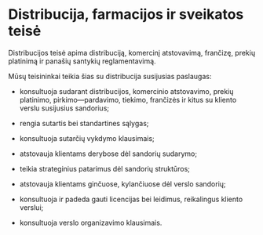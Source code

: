 # Distribucija, farmacijos ir sveikatos teisė

Distribucijos teisė apima distribuciją, komercinį atstovavimą, frančizę, prekių platinimą ir panašių santykių reglamentavimą.

Mūsų teisininkai teikia šias su distribucija susijusias paslaugas:

- konsultuoja sudarant distribucijos, komercinio atstovavimo, prekių platinimo, pirkimo—pardavimo, tiekimo, frančizės ir kitus su kliento verslu susijusius sandorius;

- rengia sutartis bei standartines sąlygas;

- konsultuoja sutarčių vykdymo klausimais;

- atstovauja klientams derybose dėl sandorių sudarymo;

- teikia strateginius patarimus dėl sandorių struktūros;

- atstovauja klientams ginčuose, kylančiuose dėl verslo sandorių;

- konsultuoja ir padeda gauti licencijas bei leidimus, reikalingus kliento verslui;

- konsultuoja verslo organizavimo klausimais.

